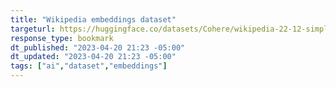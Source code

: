 ```yaml
---
title: "Wikipedia embeddings dataset"
targeturl: https://huggingface.co/datasets/Cohere/wikipedia-22-12-simple-embeddings 
response_type: bookmark
dt_published: "2023-04-20 21:23 -05:00"
dt_updated: "2023-04-20 21:23 -05:00"
tags: ["ai","dataset","embeddings"]
---
```


